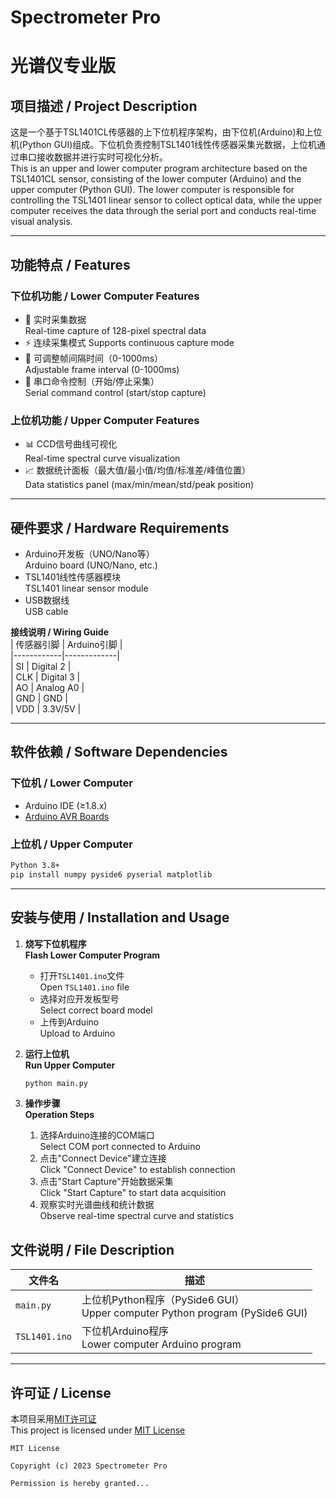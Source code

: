 # Spectrometer Pro  
# 光谱仪专业版

## 项目描述 / Project Description  
这是一个基于TSL1401CL传感器的上下位机程序架构，由下位机(Arduino)和上位机(Python GUI)组成。下位机负责控制TSL1401线性传感器采集光数据，上位机通过串口接收数据并进行实时可视化分析。  
This is an upper and lower computer program architecture based on the TSL1401CL sensor, consisting of the lower computer (Arduino) and the upper computer (Python GUI). The lower computer is responsible for controlling the TSL1401 linear sensor to collect optical data, while the upper computer receives the data through the serial port and conducts real-time visual analysis.

---

## 功能特点 / Features  
### 下位机功能 / Lower Computer Features
- 📶 实时采集数据  
  Real-time capture of 128-pixel spectral data
- ⚡ 连续采集模式 
  Supports continuous capture mode
- 🔧 可调整帧间隔时间（0-1000ms）  
  Adjustable frame interval (0-1000ms)
- 📡 串口命令控制（开始/停止采集）  
  Serial command control (start/stop capture)

### 上位机功能 / Upper Computer Features
- 📊 CCD信号曲线可视化  
  Real-time spectral curve visualization
- 📈 数据统计面板（最大值/最小值/均值/标准差/峰值位置）  
  Data statistics panel (max/min/mean/std/peak position)

---

## 硬件要求 / Hardware Requirements  
- Arduino开发板（UNO/Nano等）  
  Arduino board (UNO/Nano, etc.)
- TSL1401线性传感器模块  
  TSL1401 linear sensor module
- USB数据线  
  USB cable

**接线说明 / Wiring Guide**  
| 传感器引脚 | Arduino引脚 |  
|------------|-------------|  
| SI         | Digital 2   |  
| CLK        | Digital 3   |  
| AO         | Analog A0   |  
| GND        | GND         |  
| VDD        | 3.3V/5V     |  

---

## 软件依赖 / Software Dependencies  
### 下位机 / Lower Computer
- Arduino IDE (≥1.8.x)
- [Arduino AVR Boards](https://www.arduino.cc/en/main/software)

### 上位机 / Upper Computer
```bash
Python 3.8+
pip install numpy pyside6 pyserial matplotlib
```

---

## 安装与使用 / Installation and Usage  
1. **烧写下位机程序**  
   **Flash Lower Computer Program**  
   - 打开`TSL1401.ino`文件  
     Open `TSL1401.ino` file
   - 选择对应开发板型号  
     Select correct board model
   - 上传到Arduino  
     Upload to Arduino

2. **运行上位机**  
   **Run Upper Computer**  
   ```bash
   python main.py
   ```

3. **操作步骤**  
   **Operation Steps**  
   1. 选择Arduino连接的COM端口  
      Select COM port connected to Arduino
   2. 点击"Connect Device"建立连接  
      Click "Connect Device" to establish connection
   3. 点击"Start Capture"开始数据采集  
      Click "Start Capture" to start data acquisition
   4. 观察实时光谱曲线和统计数据  
      Observe real-time spectral curve and statistics


## 文件说明 / File Description  
| 文件名 | 描述 |  
|--------|------|  
| `main.py` | 上位机Python程序（PySide6 GUI）<br>Upper computer Python program (PySide6 GUI) |  
| `TSL1401.ino` | 下位机Arduino程序<br>Lower computer Arduino program |  

---

## 许可证 / License  
本项目采用[MIT许可证](LICENSE)  
This project is licensed under [MIT License](LICENSE)  

```text
MIT License

Copyright (c) 2023 Spectrometer Pro

Permission is hereby granted...
```
